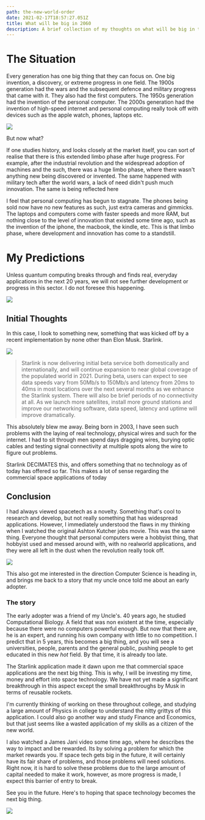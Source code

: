 ```yaml
---
path: the-new-world-order
date: 2021-02-17T18:57:27.051Z
title: What will be big in 2060
description: A brief collection of my thoughts on what will be big in the future and why
---
```

# The Situation

Every generation has one big thing that they can focus on. One big invention, a discovery, or extreme progress in one field. The 1900s generation had the wars and the subsequent defence and military progress that came with it. They also had the first computers. The 1950s generation had the invention of the personal computer. The 2000s generation had the invention of high-speed internet and personal computing really took off with devices such as the apple watch, phones, laptops etc.


![](https://i.insider.com/4e04b3d14bd7c8183e030000?width=300&format=jpeg&auto=webp)


But now what?

If one studies history, and looks closely at the market itself, you can sort of realise that there is this extended limbo phase after huge progress. For example, after the industrial revolution and the widespread adoption of machines and the such, there was a huge limbo phase, where there wasn't anything new being discovered or invented. The same happened with military tech after the world wars, a lack of need didn't push much innovation. The same is being reflected here

I feel that personal computing has begun to stagnate. The phones being sold now have no new features as such, just extra cameras and gimmicks. The laptops and computers come with faster speeds and more RAM, but nothing close to the level of innovation that existed some time ago, such as the invention of the iphone, the macbook, the kindle, etc. This is that limbo phase, where development and innovation has come to a standstill.

# My Predictions

Unless quantum computing breaks through and finds real, everyday applications in the next 20 years, we will not see further development or progress in this sector. I do not foresee this happening. 

![](https://i.guim.co.uk/img/media/072b8138b2ebe4dc2816bf9b7bc8667b8ad0d35c/43_0_1125_675/master/1125.jpg?width=620&quality=85&auto=format&fit=max&s=c262b8aec2c8c3fbb0b2b960e0b9b515)


## Initial Thoughts

In this case, I look to something new, something that was kicked off by a recent implementation by none other than Elon Musk. Starlink. 

![](https://www.starlink.com/assets/landing/images/starlink-lake.jpg)

> Starlink is now delivering initial beta service both domestically and internationally, and will continue expansion to near global coverage of the populated world in 2021.
During beta, users can expect to see data speeds vary from 50Mb/s to 150Mb/s and latency from 20ms to 40ms in most locations over the next several months as we enhance the Starlink system. There will also be brief periods of no connectivity at all.
As we launch more satellites, install more ground stations and improve our networking software, data speed, latency and uptime will improve dramatically.

This absolutely blew me away. Being born in 2003, I have seen such problems with the laying of real technology, physical wires and such for the internet. I had to sit through men spend days dragging wires, burying optic cables and testing signal connectivity at multiple spots along the wire to figure out problems. 

Starlink DECIMATES this, and offers something that no technology as of today has offered so far. This makes a lot of sense regarding the commercial space applications of today

## Conclusion

I had always viewed spacetech as a novelty. Something that's cool to research and develop, but not really something that has widespread applications. However, I immediately understood the flaws in my thinking when I watched the original Ashton Kutcher jobs movie. This was the same thing. Everyone thought that personal computers were a hobbyist thing, that hobbyist used and messed around with, with no realworld applications, and they were all left in the dust when the revolution really took off.

![](https://i.dailymail.co.uk/i/pix/2015/09/04/13/2BF7F6F900000578-0-image-a-11_1441371378502.jpg)

This also got me interested in the direction Computer Science is heading in, and brings me back to a story that my uncle once told me about an early adopter. 

### The story

The early adopter was a friend of my Uncle's. 40 years ago, he studied Computational Biology. A field that was non existent at the time, especially because there were no computers powerful enough. But now that there are, he is an expert, and running his own company with little to no competition. I predict that in 5 years, this becomes a big thing, and you will see a universities, people, parents and the general public, pushing people to get educated in this new *hot* field. By that time, it is already too late. 

The Starlink application made it dawn upon me that commercial space applications are the next big thing. This is why, I will be investing my time, money and effort into space technology. We have not yet made a significant breakthrough in this aspect except the small breakthroughs by Musk in terms of reusable rockets.

I'm currently thinking of working on these throughout college, and studying a large amount of Physics in college to understand the nitty grittys of this application. I could also go another way and study Finance and Economics, but that just seems like a wasted application of my skills as a citizen of the new world. 

I also watched a James Jani video some time ago, where he describes the way to impact and be rewarded. Its by solving a problem for which the market rewards you. If space tech gets big in the future, it will certainly have its fair share of problems, and those problems will need solutions. Right now, it is hard to solve these problems due to the large amount of capital needed to make it work, however, as more progress is made, I expect this barrier of entry to break. 

See you in the future. Here's to hoping that space technology becomes the next big thing.

![](https://images.squarespace-cdn.com/content/v1/5a78ab8490badee028bef0e9/1568935524292-TPSLMXHD9HE6PKN02YOG/ke17ZwdGBToddI8pDm48kPTrHXgsMrSIMwe6YW3w1AZ7gQa3H78H3Y0txjaiv_0fDoOvxcdMmMKkDsyUqMSsMWxHk725yiiHCCLfrh8O1z4YTzHvnKhyp6Da-NYroOW3ZGjoBKy3azqku80C789l0k5fwC0WRNFJBIXiBeNI5fKTrY37saURwPBw8fO2esROAxn-RKSrlQamlL27g22X2A/Interstellar.jpg)